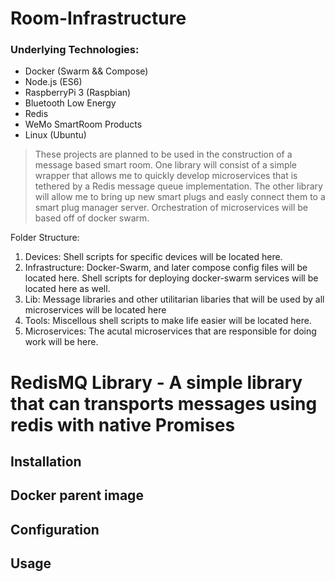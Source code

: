 # Room-Infrastructure
### Underlying Technologies:
* Docker (Swarm && Compose)
* Node.js (ES6)
* RaspberryPi 3 (Raspbian)
* Bluetooth Low Energy
* Redis
* WeMo SmartRoom Products
* Linux (Ubuntu)

>These projects are planned to be used in the construction of a message based smart room. One library will consist of a simple wrapper that allows me to quickly develop microservices that is tethered by a Redis message queue implementation. The other library will allow me to bring up new smart plugs and easly connect them to a smart plug manager server. Orchestration of microservices will be based off of docker swarm.

Folder Structure:

1. Devices: Shell scripts for specific devices will be located here.
2. Infrastructure: Docker-Swarm, and later compose config files will be located here. Shell scripts for deploying docker-swarm services will be located here as well.
3. Lib: Message libraries and other utilitarian libaries that will be used by all microservices will be located here
4. Tools: Miscellous shell scripts to make life easier will be located here.
5. Microservices: The acutal microservices that are responsible for doing work will be here. 

RedisMQ Library - A simple library that can transports messages using redis with native Promises
===========================

## Installation

## Docker parent image

## Configuration

## Usage
